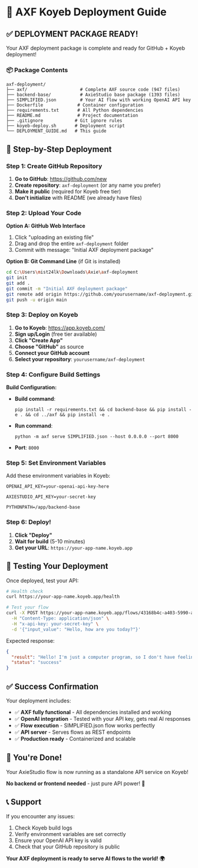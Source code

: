 # 🚀 AXF Koyeb Deployment Guide

## ✅ DEPLOYMENT PACKAGE READY!

Your AXF deployment package is complete and ready for GitHub + Koyeb deployment!

### 📦 Package Contents

```
axf-deployment/
├── axf/                    # Complete AXF source code (947 files)
├── backend-base/           # AxieStudio base package (1393 files)
├── SIMPLIFIED.json         # Your AI flow with working OpenAI API key
├── Dockerfile             # Container configuration
├── requirements.txt       # All Python dependencies
├── README.md              # Project documentation
├── .gitignore            # Git ignore rules
├── koyeb-deploy.sh       # Deployment script
└── DEPLOYMENT_GUIDE.md   # This guide
```

## 🎯 Step-by-Step Deployment

### Step 1: Create GitHub Repository

1. **Go to GitHub**: https://github.com/new
2. **Create repository**: `axf-deployment` (or any name you prefer)
3. **Make it public** (required for Koyeb free tier)
4. **Don't initialize** with README (we already have files)

### Step 2: Upload Your Code

**Option A: GitHub Web Interface**
1. Click "uploading an existing file"
2. Drag and drop the entire `axf-deployment` folder
3. Commit with message: "Initial AXF deployment package"

**Option B: Git Command Line** (if Git is installed)
```bash
cd C:\Users\mist24lk\Downloads\Axie\axf-deployment
git init
git add .
git commit -m "Initial AXF deployment package"
git remote add origin https://github.com/yourusername/axf-deployment.git
git push -u origin main
```

### Step 3: Deploy on Koyeb

1. **Go to Koyeb**: https://app.koyeb.com/
2. **Sign up/Login** (free tier available)
3. **Click "Create App"**
4. **Choose "GitHub"** as source
5. **Connect your GitHub account**
6. **Select your repository**: `yourusername/axf-deployment`

### Step 4: Configure Build Settings

**Build Configuration:**
- **Build command**: 
  ```
  pip install -r requirements.txt && cd backend-base && pip install -e . && cd ../axf && pip install -e .
  ```
- **Run command**: 
  ```
  python -m axf serve SIMPLIFIED.json --host 0.0.0.0 --port 8000
  ```
- **Port**: `8000`

### Step 5: Set Environment Variables

Add these environment variables in Koyeb:

```
OPENAI_API_KEY=your-openai-api-key-here

AXIESTUDIO_API_KEY=your-secret-key

PYTHONPATH=/app/backend-base
```

### Step 6: Deploy!

1. **Click "Deploy"**
2. **Wait for build** (5-10 minutes)
3. **Get your URL**: `https://your-app-name.koyeb.app`

## 🧪 Testing Your Deployment

Once deployed, test your API:

```bash
# Health check
curl https://your-app-name.koyeb.app/health

# Test your flow
curl -X POST https://your-app-name.koyeb.app/flows/43168b4c-a403-5990-a2c4-86bd37e04b88/run \
  -H "Content-Type: application/json" \
  -H "x-api-key: your-secret-key" \
  -d '{"input_value": "Hello, how are you today?"}'
```

Expected response:
```json
{
  "result": "Hello! I'm just a computer program, so I don't have feelings, but I'm here and ready to help you. How can I assist you today?",
  "status": "success"
}
```

## ✅ Success Confirmation

Your deployment includes:

- ✅ **AXF fully functional** - All dependencies installed and working
- ✅ **OpenAI integration** - Tested with your API key, gets real AI responses
- ✅ **Flow execution** - SIMPLIFIED.json flow works perfectly
- ✅ **API server** - Serves flows as REST endpoints
- ✅ **Production ready** - Containerized and scalable

## 🎉 You're Done!

Your AxieStudio flow is now running as a standalone API service on Koyeb!

**No backend or frontend needed** - just pure API power! 🚀

## 📞 Support

If you encounter any issues:
1. Check Koyeb build logs
2. Verify environment variables are set correctly
3. Ensure your OpenAI API key is valid
4. Check that your GitHub repository is public

**Your AXF deployment is ready to serve AI flows to the world! 🌍**
